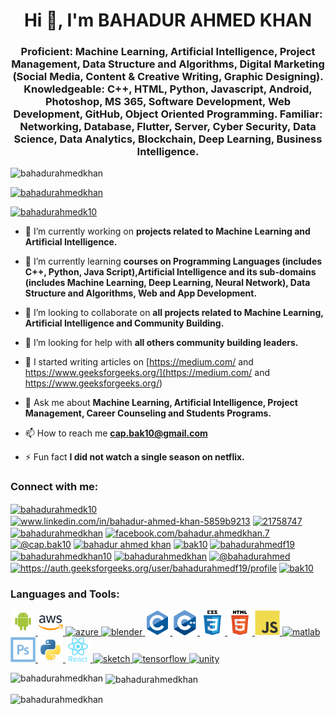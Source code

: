 <h1 align="center">Hi 👋, I'm BAHADUR AHMED KHAN</h1>
<h3 align="center">Proficient: Machine Learning, Artificial Intelligence, Project Management, Data Structure and Algorithms, Digital Marketing (Social Media, Content & Creative Writing, Graphic Designing). 
Knowledgeable: C++, HTML, Python, Javascript, Android, Photoshop, MS 365, Software Development, Web Development, GitHub, Object Oriented Programming.
Familiar: Networking, Database, Flutter, Server, Cyber Security, Data Science, Data Analytics, Blockchain, Deep Learning, Business Intelligence.</h3>
 
<p align="left"> <img src="https://komarev.com/ghpvc/?username=bahadurahmedkhan&label=Profile%20views&color=0e75b6&style=flat" alt="bahadurahmedkhan" /> </p>

<p align="left"> <a href="https://github.com/ryo-ma/github-profile-trophy"><img src="https://github-profile-trophy.vercel.app/?username=bahadurahmedkhan" alt="bahadurahmedkhan" /></a> </p>

<p align="left"> <a href="https://twitter.com/bahadurahmedk10" target="blank"><img src="https://img.shields.io/twitter/follow/bahadurahmedk10?logo=twitter&style=for-the-badge" alt="bahadurahmedk10" /></a> </p>

- 🔭 I’m currently working on **projects related to Machine Learning and Artificial Intelligence.**

- 🌱 I’m currently learning **courses on Programming Languages (includes C++, Python, Java Script),Artificial Intelligence and its sub-domains (includes Machine Learning, Deep Learning, Neural Network), Data Structure and Algorithms, Web and App Development.**

- 👯 I’m looking to collaborate on **all projects related to Machine Learning, Artificial Intelligence and Community Building.**

- 🤝 I’m looking for help with **all others community building leaders.**

- 📝 I started writing articles on [https://medium.com/ and https://www.geeksforgeeks.org/](https://medium.com/ and https://www.geeksforgeeks.org/)

- 💬 Ask me about **Machine Learning, Artificial Intelligence, Project Management, Career Counseling and Students Programs.**

- 📫 How to reach me **cap.bak10@gmail.com**

- ⚡ Fun fact **I did not watch a single season on netflix.**

<h3 align="left">Connect with me:</h3>
<p align="left">
<a href="https://twitter.com/bahadurahmedk10" target="blank"><img align="center" src="https://raw.githubusercontent.com/rahuldkjain/github-profile-readme-generator/master/src/images/icons/Social/twitter.svg" alt="bahadurahmedk10" height="30" width="40" /></a>
<a href="https://linkedin.com/in/www.linkedin.com/in/bahadur-ahmed-khan-5859b9213" target="blank"><img align="center" src="https://raw.githubusercontent.com/rahuldkjain/github-profile-readme-generator/master/src/images/icons/Social/linked-in-alt.svg" alt="www.linkedin.com/in/bahadur-ahmed-khan-5859b9213" height="30" width="40" /></a>
<a href="https://stackoverflow.com/users/21758747" target="blank"><img align="center" src="https://raw.githubusercontent.com/rahuldkjain/github-profile-readme-generator/master/src/images/icons/Social/stack-overflow.svg" alt="21758747" height="30" width="40" /></a>
<a href="https://kaggle.com/bahadurahmedkhan" target="blank"><img align="center" src="https://raw.githubusercontent.com/rahuldkjain/github-profile-readme-generator/master/src/images/icons/Social/kaggle.svg" alt="bahadurahmedkhan" height="30" width="40" /></a>
<a href="https://fb.com/facebook.com/bahadur.ahmedkhan.7" target="blank"><img align="center" src="https://raw.githubusercontent.com/rahuldkjain/github-profile-readme-generator/master/src/images/icons/Social/facebook.svg" alt="facebook.com/bahadur.ahmedkhan.7" height="30" width="40" /></a>
<a href="https://medium.com/@cap.bak10" target="blank"><img align="center" src="https://raw.githubusercontent.com/rahuldkjain/github-profile-readme-generator/master/src/images/icons/Social/medium.svg" alt="@cap.bak10" height="30" width="40" /></a>
<a href="https://www.youtube.com/c/bahadur ahmed khan" target="blank"><img align="center" src="https://raw.githubusercontent.com/rahuldkjain/github-profile-readme-generator/master/src/images/icons/Social/youtube.svg" alt="bahadur ahmed khan" height="30" width="40" /></a>
<a href="https://www.codechef.com/users/bak10" target="blank"><img align="center" src="https://cdn.jsdelivr.net/npm/simple-icons@3.1.0/icons/codechef.svg" alt="bak10" height="30" width="40" /></a>
<a href="https://www.hackerrank.com/bahadurahmedf19" target="blank"><img align="center" src="https://raw.githubusercontent.com/rahuldkjain/github-profile-readme-generator/master/src/images/icons/Social/hackerrank.svg" alt="bahadurahmedf19" height="30" width="40" /></a>
<a href="https://codeforces.com/profile/bahadurahmedkhan10" target="blank"><img align="center" src="https://cdn.jsdelivr.net/npm/simple-icons@3.0.1/icons/codeforces.svg" alt="bahadurahmedkhan10" height="30" width="40" /></a>
<a href="https://www.leetcode.com/bahadurahmedkhan" target="blank"><img align="center" src="https://raw.githubusercontent.com/rahuldkjain/github-profile-readme-generator/master/src/images/icons/Social/leet-code.svg" alt="bahadurahmedkhan" height="30" width="40" /></a>
<a href="https://www.hackerearth.com/@bahadurahmed" target="blank"><img align="center" src="https://raw.githubusercontent.com/rahuldkjain/github-profile-readme-generator/master/src/images/icons/Social/hackerearth.svg" alt="@bahadurahmed" height="30" width="40" /></a>
<a href="https://auth.geeksforgeeks.org/user/https://auth.geeksforgeeks.org/user/bahadurahmedf19/profile" target="blank"><img align="center" src="https://raw.githubusercontent.com/rahuldkjain/github-profile-readme-generator/master/src/images/icons/Social/geeks-for-geeks.svg" alt="https://auth.geeksforgeeks.org/user/bahadurahmedf19/profile" height="30" width="40" /></a>
<a href="https://www.topcoder.com/members/bak10" target="blank"><img align="center" src="https://cdn.jsdelivr.net/npm/simple-icons@3.0.1/icons/topcoder.svg" alt="bak10" height="30" width="40" /></a>
</p>
<h3 align="left">Languages and Tools:</h3>
<p align="left"> <a href="https://developer.android.com" target="_blank"> <img src="https://raw.githubusercontent.com/devicons/devicon/master/icons/android/android-original-wordmark.svg" alt="android" width="40" height="40"/> </a> <a href="https://aws.amazon.com" target="_blank"> <img src="https://raw.githubusercontent.com/devicons/devicon/master/icons/amazonwebservices/amazonwebservices-original-wordmark.svg" alt="aws" width="40" height="40"/> </a> <a href="https://azure.microsoft.com/en-in/" target="_blank"> <img src="https://www.vectorlogo.zone/logos/microsoft_azure/microsoft_azure-icon.svg" alt="azure" width="40" height="40"/> </a> <a href="https://www.blender.org/" target="_blank"> <img src="https://download.blender.org/branding/community/blender_community_badge_white.svg" alt="blender" width="40" height="40"/> </a> <a href="https://www.cprogramming.com/" target="_blank"> <img src="https://raw.githubusercontent.com/devicons/devicon/master/icons/c/c-original.svg" alt="c" width="40" height="40"/> </a> <a href="https://www.w3schools.com/cpp/" target="_blank"> <img src="https://raw.githubusercontent.com/devicons/devicon/master/icons/cplusplus/cplusplus-original.svg" alt="cplusplus" width="40" height="40"/> </a> <a href="https://www.w3schools.com/css/" target="_blank"> <img src="https://raw.githubusercontent.com/devicons/devicon/master/icons/css3/css3-original-wordmark.svg" alt="css3" width="40" height="40"/> </a> <a href="https://www.w3.org/html/" target="_blank"> <img src="https://raw.githubusercontent.com/devicons/devicon/master/icons/html5/html5-original-wordmark.svg" alt="html5" width="40" height="40"/> </a> <a href="https://developer.mozilla.org/en-US/docs/Web/JavaScript" target="_blank"> <img src="https://raw.githubusercontent.com/devicons/devicon/master/icons/javascript/javascript-original.svg" alt="javascript" width="40" height="40"/> </a> <a href="https://www.mathworks.com/" target="_blank"> <img src="https://upload.wikimedia.org/wikipedia/commons/2/21/Matlab_Logo.png" alt="matlab" width="40" height="40"/> </a> <a href="https://www.photoshop.com/en" target="_blank"> <img src="https://raw.githubusercontent.com/devicons/devicon/master/icons/photoshop/photoshop-line.svg" alt="photoshop" width="40" height="40"/> </a> <a href="https://www.python.org" target="_blank"> <img src="https://raw.githubusercontent.com/devicons/devicon/master/icons/python/python-original.svg" alt="python" width="40" height="40"/> </a> <a href="https://reactjs.org/" target="_blank"> <img src="https://raw.githubusercontent.com/devicons/devicon/master/icons/react/react-original-wordmark.svg" alt="react" width="40" height="40"/> </a> <a href="https://www.sketch.com/" target="_blank"> <img src="https://www.vectorlogo.zone/logos/sketchapp/sketchapp-icon.svg" alt="sketch" width="40" height="40"/> </a> <a href="https://www.tensorflow.org" target="_blank"> <img src="https://www.vectorlogo.zone/logos/tensorflow/tensorflow-icon.svg" alt="tensorflow" width="40" height="40"/> </a> <a href="https://unity.com/" target="_blank"> <img src="https://www.vectorlogo.zone/logos/unity3d/unity3d-icon.svg" alt="unity" width="40" height="40"/> </a> </p>

<p><img align="left" src="https://github-readme-stats.vercel.app/api/top-langs?username=bahadurahmedkhan&show_icons=true&locale=en&layout=compact" alt="bahadurahmedkhan" /></p>

<p>&nbsp;<img align="center" src="https://github-readme-stats.vercel.app/api?username=bahadurahmedkhan&show_icons=true&locale=en" alt="bahadurahmedkhan" /></p>

<p><img align="center" src="https://github-readme-streak-stats.herokuapp.com/?user=bahadurahmedkhan&" alt="bahadurahmedkhan" /></p>
